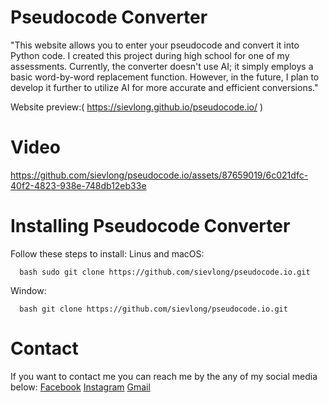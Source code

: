 # Pseudocode Converter

"This website allows you to enter your pseudocode and convert it into Python code. I created this project during high school for one of my assessments. 
Currently, the converter doesn't use AI; it simply employs a basic word-by-word replacement function. 
However, in the future, I plan to develop it further to utilize AI for more accurate and efficient conversions."

Website preview:( https://sievlong.github.io/pseudocode.io/ )
# Video 
https://github.com/sievlong/pseudocode.io/assets/87659019/6c021dfc-40f2-4823-938e-748db12eb33e

# Installing Pseudocode Converter
Follow these steps to install:
Linus and macOS:

```
  bash sudo git clone https://github.com/sievlong/pseudocode.io.git
```

Window:

```
  bash git clone https://github.com/sievlong/pseudocode.io.git
```

# Contact
If you want to contact me you can reach me by the any of my social media below:
[Facebook](https://www.facebook.com/pov.sievlong/)
[Instagram](https://www.instagram.com/sievlong.p/)
[Gmail](pov.sievlong@gmail.com)
